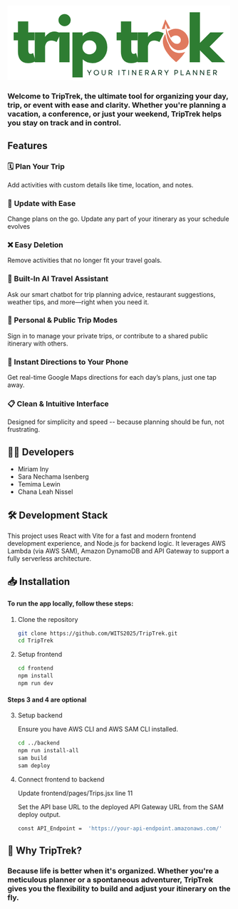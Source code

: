 ![Trip Trek -- Your Itinerary Planner](frontend/src/assets/TripTrekLogo.png) 

### Welcome to **TripTrek**, the ultimate tool for organizing your day, trip, or event with ease and clarity. Whether you're planning a vacation, a conference, or just your weekend, **TripTrek** helps you stay on track and in control.


## **Features**

### 🗓️ **Plan Your Trip**
Add activities with custom details like time, location, and notes.

### 🔄 **Update with Ease**
Change plans on the go. Update any part of your itinerary as your schedule evolves

### ❌ **Easy Deletion**
Remove activities that no longer fit your travel goals.

### 🤖 Built-In AI Travel Assistant
Ask our smart chatbot for trip planning advice, restaurant suggestions, weather tips, and more—right when you need it.

### 🔐 Personal & Public Trip Modes
Sign in to manage your private trips, or contribute to a shared public itinerary with others.

### 📍 Instant Directions to Your Phone
Get real-time Google Maps directions for each day’s plans, just one tap away.

### 📋 **Clean & Intuitive Interface**
Designed for simplicity and speed -- because planning should be fun, not frustrating.

## 👩‍💻 **Developers**
- Miriam Iny
- Sara Nechama Isenberg
- Temima Lewin
- Chana Leah Nissel

## 🛠️ **Development Stack**
This project uses React with Vite for a fast and modern frontend development experience, and Node.js for backend logic. It leverages AWS Lambda (via AWS SAM), Amazon DynamoDB and API Gateway to support a fully serverless architecture.

## 📥 **Installation**

#### To run the app locally, follow these steps:

1. Clone the repository
   ```bash
   git clone https://github.com/WITS2025/TripTrek.git
   cd TripTrek

2. Setup frontend
   ```bash
   cd frontend
   npm install
   npm run dev

#### Steps 3 and 4 are optional

3. Setup backend
   
   Ensure you have AWS CLI and AWS SAM CLI installed.
   ```bash
   cd ../backend
   npm run install-all
   sam build
   sam deploy

4. Connect frontend to backend
   
   Update frontend/pages/Trips.jsx line 11 
   
   Set the API base URL to the deployed API Gateway URL from the SAM deploy output.
   ```bash
   const API_Endpoint =  'https://your-api-endpoint.amazonaws.com/'

## 📌 **Why TripTrek?**
### Because life is better when it's organized. Whether you're a meticulous planner or a spontaneous adventurer, **TripTrek** gives you the flexibility to build and adjust your itinerary on the fly.
